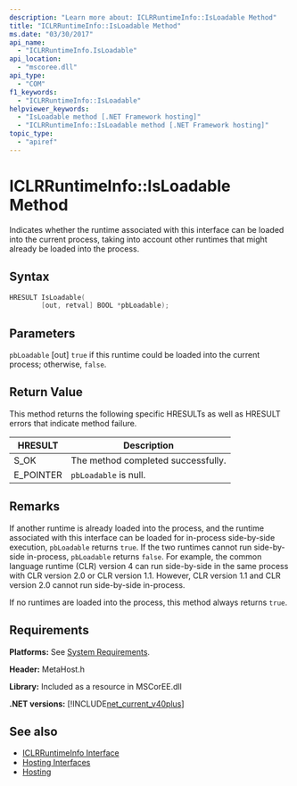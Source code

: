 ```yaml
---
description: "Learn more about: ICLRRuntimeInfo::IsLoadable Method"
title: "ICLRRuntimeInfo::IsLoadable Method"
ms.date: "03/30/2017"
api_name:
  - "ICLRRuntimeInfo.IsLoadable"
api_location:
  - "mscoree.dll"
api_type:
  - "COM"
f1_keywords:
  - "ICLRRuntimeInfo::IsLoadable"
helpviewer_keywords:
  - "IsLoadable method [.NET Framework hosting]"
  - "ICLRRuntimeInfo::IsLoadable method [.NET Framework hosting]"
topic_type:
  - "apiref"
---
```

# ICLRRuntimeInfo::IsLoadable Method

Indicates whether the runtime associated with this interface can be loaded into the current process, taking into account other runtimes that might already be loaded into the process.

## Syntax

```cpp
HRESULT IsLoadable(
        [out, retval] BOOL *pbLoadable);
```

## Parameters

 `pbLoadable`
 [out] `true` if this runtime could be loaded into the current process; otherwise, `false`.

## Return Value

 This method returns the following specific HRESULTs as well as HRESULT errors that indicate method failure.

|HRESULT|Description|
|-------------|-----------------|
|S_OK|The method completed successfully.|
|E_POINTER|`pbLoadable` is null.|

## Remarks

 If another runtime is already loaded into the process, and the runtime associated with this interface can be loaded for in-process side-by-side execution, `pbLoadable` returns `true`. If the two runtimes cannot run side-by-side in-process, `pbLoadable` returns `false`. For example, the common language runtime (CLR) version 4 can run side-by-side in the same process with CLR version 2.0 or CLR version 1.1. However, CLR version 1.1 and CLR version 2.0 cannot run side-by-side in-process.

 If no runtimes are loaded into the process, this method always returns `true`.

## Requirements

 **Platforms:** See [System Requirements](../../../framework/get-started/system-requirements.md).

 **Header:** MetaHost.h

 **Library:** Included as a resource in MSCorEE.dll

 **.NET versions:** [!INCLUDE[net_current_v40plus](../../../../includes/net-current-v40plus-md.md)]

## See also

- [ICLRRuntimeInfo Interface](iclrruntimeinfo-interface.md)
- [Hosting Interfaces](hosting-interfaces.md)
- [Hosting](index.md)
